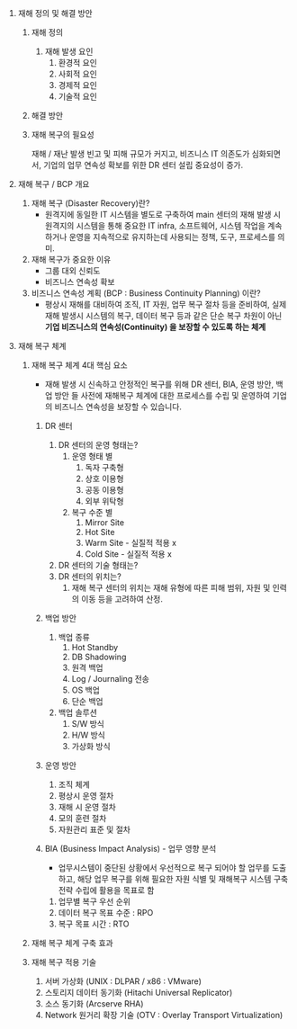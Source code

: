   

1. 재해 정의 및 해결 방안
    1. 재해 정의
        1. 재해 발생 요인
            1. 환경적 요인
            2. 사회적 요인
            3. 경제적 요인
            4. 기술적 요인
    2. 해결 방안
    3. 재해 복구의 필요성
        
        재해 / 재난 발생 빈고 및 피해 규모가 커지고, 비즈니스 IT 의존도가 심화되면서, 기업의 업무 연속성 확보를 위한 DR 센터 설립 중요성이 증가.
        
2. 재해 복구 / BCP 개요
    1. 재해 복구 (Disaster Recovery)란?
        - 원격지에 동일한 IT 시스템을 별도로 구축하여 main 센터의 재해 발생 시 원격지의 시스템을 통해 중요한 IT infra, 소프트웨어, 시스템 작업을 계속하거나 운영을 지속적으로 유지하는데 사용되는 정책, 도구, 프로세스를 의미.
    2. 재해 복구가 중요한 이유
        - 그룹 대외 신뢰도
        - 비즈니스 연속성 확보
    3. 비즈니스 연속성 계획 (BCP : Business Continuity Planning) 이란?
        - 평상시 재해를 대비하여 조직, IT 자원, 업무 복구 절차 등을 준비하여, 실제 재해 발생시 시스템의 복구, 데이터 복구 등과 같은 단순 복구 차원이 아닌 **기업 비즈니스의 연속성(Continuity) 을 보장할 수 있도록 하는 체계**
3. 재해 복구 체계
    1. 재해 복구 체계 4대 핵심 요소
        
        - 재해 발생 시 신속하고 안정적인 복구를 위해 DR 센터, BIA, 운영 방안, 백업 방안 들 사전에 재해복구 체계에 대한 프로세스를 수립 및 운영하여 기업의 비즈니스 연속성을 보장할 수 있습니다.
        
        1. DR 센터
            1. DR 센터의 운영 형태는?
                1. 운영 형태 별
                    1. 독자 구축형
                    2. 상호 이용형
                    3. 공동 이용형
                    4. 외부 위탁형
                2. 복구 수준 별
                    1. Mirror Site
                    2. Hot Site
                    3. Warm Site - 실질적 적용 x
                    4. Cold Site - 실질적 적용 x
            2. DR 센터의 기술 형태는?
            3. DR 센터의 위치는?
                1. 재해 복구 센터의 위치는 재해 유형에 따른 피해 범위, 자원 및 인력의 이동 등을 고려하여 산정.
        2. 백업 방안
            1. 백업 종류
                1. Hot Standby
                2. DB Shadowing
                3. 원격 백업
                4. Log / Journaling 전송
                5. OS 백업
                6. 단순 백업
            2. 백업 솔루션
                1. S/W 방식
                2. H/W 방식
                3. 가상화 방식
        3. 운영 방안
            1. 조직 체계
            2. 평상시 운영 절차
            3. 재해 시 운영 절차
            4. 모의 훈련 절차
            5. 자원관리 표준 및 절차
        4. BIA (Business Impact Analysis) - 업무 영향 분석
            
            - 업무시스템이 중단된 상황에서 우선적으로 복구 되어야 할 업무를 도출하고, 해당 업무 복구를 위해 필요한 자원 식별 및 재해복구 시스템 구축 전략 수립에 활용을 목표로 함
            
            1. 업무별 복구 우선 순위
            2. 데이터 복구 목표 수준 : RPO
            3. 복구 목표 시간 : RTO
    2. 재해 복구 체계 구축 효과
    3. 재해 복구 적용 기술
        
        1. 서버 가상화 (UNIX : DLPAR / x86 : VMware)
        2. 스토리지 데이터 동기화 (Hitachi Universal Replicator)
        3. 소스 동기화 (Arcserve RHA)
        4. Network 원거리 확장 기술 (OTV : Overlay Transport Virtualization)
